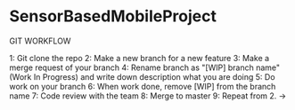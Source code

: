 # SensorBasedMobileProject

GIT WORKFLOW

1: Git clone the repo
2: Make a new branch for a new feature
3: Make a merge request of your branch
4: Rename branch as "[WIP] branch name" (Work In Progress) and write down description what you are doing
5: Do work on your branch
6: When work done, remove [WIP] from the branch name
7: Code review with the team
8: Merge to master
9: Repeat from 2. ->